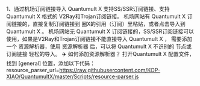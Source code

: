 1、通过机场订阅链接导入
Quantumult X 支持SS/SSR订阅链接、支持 Quantumult X 格式的 V2Ray和Trojan订阅链接。
机场网站有 Quantumult X 订阅链接的，直接复制订阅链接到 圈X的引用（订阅）里粘贴，或者点击导入到 Quantumult X 。
机场网站无 Quantumult X 订阅链接的，SS/SSR订阅链接可以使用，如果是V2Ray和Trojan订阅链接不能直接导入 Quantumult X ，
需要添加一个 资源解析器，使用 资源解析器 后，可以将 Quantumult X 不识别的 节点或订阅链接 轻松的导入。
✈️ 如何添加资源解析器？
打开Quantumult X 配置文件，找到 [general] 位置，添加以下代码：
resource_parser_url=https://raw.githubusercontent.com/KOP-XIAO/QuantumultX/master/Scripts/resource-parser.js
